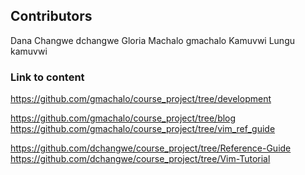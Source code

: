 ## Contributors
Dana Changwe dchangwe
Gloria Machalo gmachalo
Kamuvwi Lungu kamuvwi

### Link to content
https://github.com/gmachalo/course_project/tree/development

https://github.com/gmachalo/course_project/tree/blog
https://github.com/gmachalo/course_project/tree/vim_ref_guide

https://github.com/dchangwe/course_project/tree/Reference-Guide
https://github.com/dchangwe/course_project/tree/Vim-Tutorial
